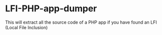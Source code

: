 # LFI-PHP-app-dumper
This will extract all the source code of a PHP app if you have found an LFI (Local File Inclusion)
